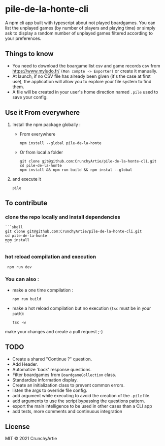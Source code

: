 # pile-de-la-honte-cli
A npm cli app built with typescript about not played boardgames.
You can list the unplayed games (by number of players and playing time) or simply ask to display a random number of unplayed games filtered according to your preferences.

## Things to know
- You need to download the boargame list csv and game records csv from https://www.myludo.fr/ `(Mon compte -> Exporter)` or create it manually.
- At launch, if no CSV file has already been given (it's the case at first use), the application will allow you to explore your file system to find them.
- A file will be created in your user's home direction named `.pile` used to save your config.

## Use it From everywhere
1. Install the npm package globally :
    - From everywhere
        ```shell
        npm install --global pile-de-la-honte
        ```

    - Or from local a folder
        ```shell
        git clone git@github.com:CrunchyArtie/pile-de-la-honte-cli.git
        cd pile-de-la-honte
        npm install && npm run build && npm instal --global
        ```

2. and execute it

    ```shell
    pile
    ```

## To contribute
### clone the repo locally and install dependencies 
    ```shell
    git clone git@github.com:CrunchyArtie/pile-de-la-honte-cli.git
    cd pile-de-la-honte
    npm install
    ```
### hot reload compilation and execution 
   ```shell
    npm run dev
   ```
   
### You can also :
- make a one time compilation :
    ```shell
    npm run build
    ```
- make a hot reload compilation but no execution (`tsc` must be in your `path`):
    ```shell
    tsc -w  
    ```

make your changes and create a pull request ;-)

## TODO
- Create a shared "Continue ?" question.
- Add Header.
- Automatize 'back' response questions.
- Filter boardgames from `BoardgameCollection` class.
- Standardize information display.
- Create an initialization class to prevent common errors.
- listen the args to override file config.
- add argument while executing to avoid the creation of the `.pile` file.
- add arguments to use the script bypassing the questions pattern.
- export the main intelligence to be used in other cases than a CLI app
- add tests, more comments and continuous integration

## License
MIT © 2021 CrunchyArtie
